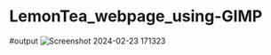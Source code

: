 # LemonTea_webpage_using-GIMP

#output
![Screenshot 2024-02-23 171323](https://github.com/madhupriyakamuni/LemonTea_webpage_using-GIMP/assets/159266275/73928c0b-8594-4d20-99d7-460561cc9567)
